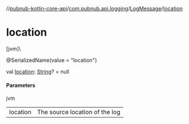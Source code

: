 //[pubnub-kotlin-core-api](../../../index.md)/[com.pubnub.api.logging](../index.md)/[LogMessage](index.md)/[location](location.md)

# location

[jvm]\

@SerializedName(value = &quot;location&quot;)

val [location](location.md): [String](https://kotlinlang.org/api/core/kotlin-stdlib/kotlin/-string/index.html)? = null

#### Parameters

jvm

| | |
|---|---|
| location | The source location of the log |
